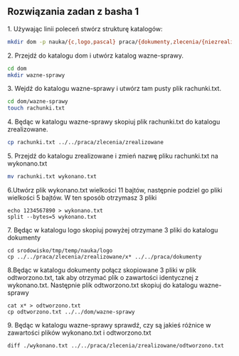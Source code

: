 ## Rozwiązania zadan z basha 1

1\. Używając linii poleceń stwórz strukturę katalogów:


```sh
mkdir dom -p nauka/{c,logo,pascal} praca/{dokumenty,zlecenia/{niezrealizowane,zrealizowane}} ...
```

2\. Przejdź do katalogu dom i utwórz katalog wazne-sprawy.

```sh
cd dom 
mkdir wazne-sprawy

```
3\. Wejdź do katalogu wazne-sprawy i utwórz tam pusty plik rachunki.txt.

```sh
cd dom/wazne-sprawy
touch rachunki.txt
```
4\. Będąc w katalogu wazne-sprawy skopiuj plik rachunki.txt do katalogu zrealizowane.

```sh
cp rachunki.txt ../../praca/zlecenia/zrealizowane
```

5\. Przejdź do katalogu zrealizowane i zmień nazwę pliku rachunki.txt na wykonano.txt

```sh
mv rachunki.txt wykonano.txt
```

6\.Utwórz plik wykonano.txt wielkości 11 bajtów, następnie podziel go pliki wielkości 5 bajtów. W ten sposób otrzymasz 3 pliki

```
echo 1234567890 > wykonano.txt
split --bytes=5 wykonano.txt
```

7\. Będąc w katalogu logo skopiuj powyżej otrzymane 3 pliki do katalogu dokumenty

```
cd srodowisko/tmp/temp/nauka/logo
cp ../../praca/zlecenia/zrealizowane/x* ../../praca/dokumenty
```
8\.Będąc w katalogu dokumenty połącz skopiowane 3 pliki w plik odtworzono.txt, tak aby otrzymać plik o zawartości identycznej z wykonano.txt. Następnie plik odtworzono.txt skopiuj do katalogu wazne-sprawy

```
cat x* > odtworzono.txt
cp odtworzono.txt ../../dom/wazne-sprawy
```

9\. Będąc w katalogu wazne-sprawy sprawdź, czy są jakieś różnice w zawartości plików wykonano.txt i odtworzono.txt

```
diff ./wykonano.txt ../../praca/zlecenia/zrealizowane/odtworzono.txt
```
